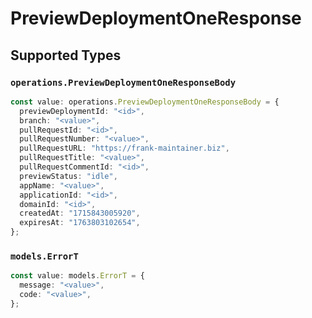 # PreviewDeploymentOneResponse


## Supported Types

### `operations.PreviewDeploymentOneResponseBody`

```typescript
const value: operations.PreviewDeploymentOneResponseBody = {
  previewDeploymentId: "<id>",
  branch: "<value>",
  pullRequestId: "<id>",
  pullRequestNumber: "<value>",
  pullRequestURL: "https://frank-maintainer.biz",
  pullRequestTitle: "<value>",
  pullRequestCommentId: "<id>",
  previewStatus: "idle",
  appName: "<value>",
  applicationId: "<id>",
  domainId: "<id>",
  createdAt: "1715843005920",
  expiresAt: "1763803102654",
};
```

### `models.ErrorT`

```typescript
const value: models.ErrorT = {
  message: "<value>",
  code: "<value>",
};
```

